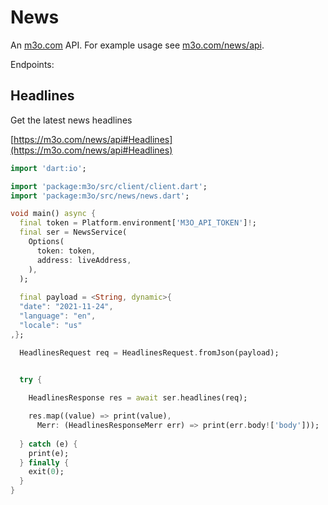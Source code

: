 # News

An [m3o.com](https://m3o.com) API. For example usage see [m3o.com/news/api](https://m3o.com/news/api).

Endpoints:

## Headlines

Get the latest news headlines


[https://m3o.com/news/api#Headlines](https://m3o.com/news/api#Headlines)

```dart
import 'dart:io';

import 'package:m3o/src/client/client.dart';
import 'package:m3o/src/news/news.dart';

void main() async {
  final token = Platform.environment['M3O_API_TOKEN']!;
  final ser = NewsService(
    Options(
      token: token,
      address: liveAddress,
    ),
  );
 
  final payload = <String, dynamic>{
  "date": "2021-11-24",
  "language": "en",
  "locale": "us"
,};

  HeadlinesRequest req = HeadlinesRequest.fromJson(payload);

  
  try {

	HeadlinesResponse res = await ser.headlines(req);

    res.map((value) => print(value),
	  Merr: (HeadlinesResponseMerr err) => print(err.body!['body']));	
  
  } catch (e) {
    print(e);
  } finally {
    exit(0);
  }
}
```
